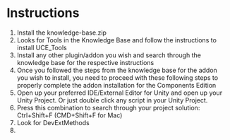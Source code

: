 
# Instructions
1. Install the knowledge-base.zip
2. Looks for Tools in the Knowledge Base and follow the instructions to install UCE_Tools
3. Install any other plugin/addon you wish and search through the knowledge base for the respective instructions
4. Once you followed the steps from the knowledge base for the addon you wish to install, you need to proceed with these following steps to properly complete the addon installation for the Components Edition
5. Open up your preferred IDE/External Editor for Unity and open up your Unity Project. Or just double click any script in your Unity Project.
6. Press this combination to search through your project solution: Ctrl+Shift+F (CMD+Shift+F for Mac)
7. Look for DevExtMethods
8. 
